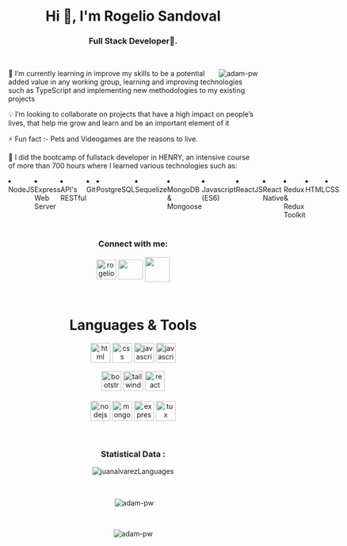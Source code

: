 <h1 align="center">Hi 👋, I'm Rogelio Sandoval</h1>
<h3 align="center">Full Stack Developer🌟.</h3>

<br>

<p><img align="right" src="https://github.com/Adam-pw/Adam-pw/blob/main/animation_500_kxa883sd.gif" alt="adam-pw" /></p>


 🌱 I’m currently learning in improve my skills to be a potential added value in any working group, learning and improving technologies such as TypeScript and implementing new methodologies to my existing projects

 💡 I’m looking to collaborate on projects that have a high impact on people’s lives, that help me grow and learn and be an important element of it

 ⚡ Fun fact :- Pets and Videogames are the reasons to live.

 🚀 I did the bootcamp of fullstack developer in HENRY, an intensive course of more than 700 hours where I learned various technologies such as:

<div style="display: flex; flex-direction:row;">
<div style="display: flex; flex-direction:row;">
<p align="center" width="100%">

  <li>NodeJS</li>
  <li>Express Web Server</li>
  <li>API's RESTful</li>
  <li>Git</li>
  <li>PostgreSQL</li>
  <li>Sequelize</li>
  <li>MongoDB & Mongoose</li>


  <li>Javascript (ES6)</li>
  <li>ReactJS</li>
  <li>React Native</li>
  <li>Redux & Redux Toolkit</li>
  <li>HTML</li>
  <li>CSS</li>

</p>

 </div>

<div style="display: flex; flex-direction:row;">

 </div>

</div>
<br>


<h3 align="center">Connect with me:</h3>
<p align="center">
  <a href="https://www.linkedin.com/in/rogelio-sandoval/" target="blank"><img align="center"
      src="https://raw.githubusercontent.com/rahuldkjain/github-profile-readme-generator/master/src/images/icons/Social/linked-in-alt.svg"
      alt="rogelio sandoval" height="40" width="40" /></a> 
  <a href="mailto:danzsv94@gmail.com"><img align="center" src="https://upload.wikimedia.org/wikipedia/commons/thumb/8/8c/Gmail_Icon_%282013-2020%29.svg/2560px-   Gmail_Icon_%282013-2020%29.svg.png" height="40" width="50"></a>
<a href="https://wa.me/51923393089" target="blank"><img align="center" src="https://upload.wikimedia.org/wikipedia/commons/thumb/6/6b/WhatsApp.svg/2044px-WhatsApp.svg.png" height="50" width="50"/></a>
</p>

<br>

<h1 align='center'>Languages & Tools</h1>
<div align="center">
<a margin="10" href="https://developer.mozilla.org/en-US/docs/Web/HTML" target="_blank"><img margin="10px" height="40" src="https://github.com/abdoachhoubi/abdoachhoubi/blob/main/svgs/html.svg" alt="html"></a>
<a margin="10" href="https://developer.mozilla.org/en-US/docs/Web/CSS" target="_blank"><img margin="10px" height="40" src="https://github.com/abdoachhoubi/abdoachhoubi/blob/main/svgs/css.svg" alt="css"></a>
<a margin="10" href="https://developer.mozilla.org/en-US/docs/Web/JavaScript" target="_blank"><img margin="10px" height="40" src="https://github.com/abdoachhoubi/abdoachhoubi/blob/main/svgs/javascript.svg" alt="javascript"></a>
<a margin="10" href="https://upload.wikimedia.org/wikipedia/commons/4/4c/Typescript_logo_2020.svg" target="_blank"><img margin="10px" height="40" src="https://upload.wikimedia.org/wikipedia/commons/4/4c/Typescript_logo_2020.svg" alt="javascript"></a>

<a margin="10" href="https://getbootstrap.com" target="_blank"><img margin="10px" height="40" src="https://github.com/abdoachhoubi/abdoachhoubi/blob/main/svgs/bootstrap.svg" alt="bootstrap"></a>
<a margin="10" href="https://tailwindcss.com" target="_blank"><img margin="10px" height="40" src="https://github.com/abdoachhoubi/abdoachhoubi/blob/main/svgs/tailwind.svg" alt="tailwind"></a>
<a margin="10" href="https://reactjs.org" target="_blank"><img margin="10px" height="40" src="https://github.com/abdoachhoubi/abdoachhoubi/blob/main/svgs/react.svg" alt="react"></a>
<br />
<br />
<a margin="10" href="https://nodejs.org" target="_blank"><img margin="10px" height="40" src="https://github.com/abdoachhoubi/abdoachhoubi/blob/main/svgs/nodejs.svg" alt="nodejs"></a>
<a margin="10" href="https://mongodb.com" target="_blank"><img margin="10px" height="40" src="https://github.com/abdoachhoubi/abdoachhoubi/blob/main/svgs/mongodb.svg" alt="mongodb"></a>
<a margin="10" href="https://expressjs.com" target="_blank"><img margin="10px" height="40" src="https://github.com/abdoachhoubi/abdoachhoubi/blob/main/svgs/express.svg" alt="express"></a>
<a margin="10" href="https://www.linux.org" target="_blank"><img margin="10px" height="40" src="https://upload.wikimedia.org/wikipedia/commons/thumb/3/35/Tux.svg/640px-Tux.svg.png" alt="tux"></a>
</div>

<br>

<h3 align='center'>Statistical Data :</h3>
<p align="center"><img align="center"
    src="https://github-readme-stats.vercel.app/api/top-langs/?username=danzsv&layout=compact&theme=dark&bg_color=0A0A0A" alt="juanalvarezLanguages"
    alt="adam-pw" 
    bg_color=#808080/></p>

<br>

<p align="center">&nbsp;<img align="center" src="https://github-readme-stats.vercel.app/api?username=danzsv&show_icons=true&locale=en&bg_color=0d1117&text_color=ffffff&repo=convoychat"
    alt="adam-pw" /></p>

<br>

<p align="center"><img align="center" src="https://github-readme-streak-stats.herokuapp.com/?user=danzsv&theme=dark&background=0d1117&date_format=M%20j%5B%2C%20Y%5D" alt="adam-pw" /></p>
      

